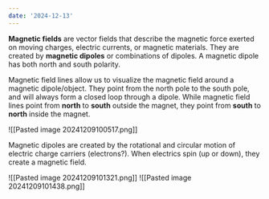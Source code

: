 ```yaml
---
date: '2024-12-13'
---
```


**Magnetic fields** are vector fields that describe the magnetic force exerted on moving charges, electric currents, or magnetic materials. They are created by **magnetic dipoles** or combinations of dipoles. A magnetic dipole has both north and south polarity.

Magnetic field lines allow us to visualize the magnetic field around a magnetic dipole/object. They point from the north pole to the south pole, and will always form a closed loop through a dipole. While magnetic field lines point from **north** to **south** outside the magnet, they point from **south** to **north** inside the magnet.

![[Pasted image 20241209100517.png]]

Magnetic dipoles are created by the rotational and circular motion of electric charge carriers (electrons?). When electrics spin (up or down), they create a magnetic field.

![[Pasted image 20241209101321.png]]
![[Pasted image 20241209101438.png]]